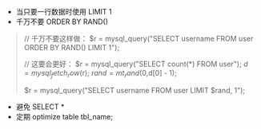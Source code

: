 - 当只要一行数据时使用 LIMIT 1
- 千万不要 ORDER BY RAND()   

> 	// 千万不要这样做：
> 	$r = mysql_query("SELECT username FROM user ORDER BY RAND() LIMIT 1");
> 	 
> 	// 这要会更好：
> 	$r = mysql_query("SELECT count(*) FROM user");
> 	$d = mysql_fetch_row($r);
> 	$rand = mt_rand(0,$d[0] - 1);
> 	 
> 	$r = mysql_query("SELECT username FROM user LIMIT $rand, 1");

- 避免 SELECT *
- 定期 optimize table tbl_name;